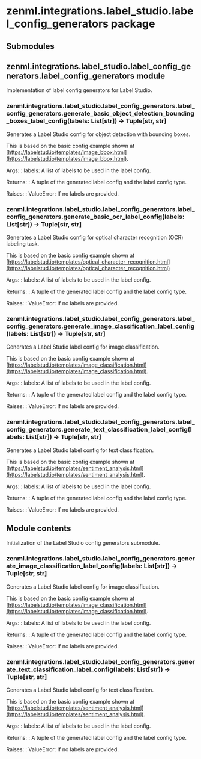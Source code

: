 # zenml.integrations.label_studio.label_config_generators package

## Submodules

## zenml.integrations.label_studio.label_config_generators.label_config_generators module

Implementation of label config generators for Label Studio.

### zenml.integrations.label_studio.label_config_generators.label_config_generators.generate_basic_object_detection_bounding_boxes_label_config(labels: List[str]) → Tuple[str, str]

Generates a Label Studio config for object detection with bounding boxes.

This is based on the basic config example shown at
[https://labelstud.io/templates/image_bbox.html](https://labelstud.io/templates/image_bbox.html).

Args:
: labels: A list of labels to be used in the label config.

Returns:
: A tuple of the generated label config and the label config type.

Raises:
: ValueError: If no labels are provided.

### zenml.integrations.label_studio.label_config_generators.label_config_generators.generate_basic_ocr_label_config(labels: List[str]) → Tuple[str, str]

Generates a Label Studio config for optical character recognition (OCR) labeling task.

This is based on the basic config example shown at
[https://labelstud.io/templates/optical_character_recognition.html](https://labelstud.io/templates/optical_character_recognition.html)

Args:
: labels: A list of labels to be used in the label config.

Returns:
: A tuple of the generated label config and the label config type.

Raises:
: ValueError: If no labels are provided.

### zenml.integrations.label_studio.label_config_generators.label_config_generators.generate_image_classification_label_config(labels: List[str]) → Tuple[str, str]

Generates a Label Studio label config for image classification.

This is based on the basic config example shown at
[https://labelstud.io/templates/image_classification.html](https://labelstud.io/templates/image_classification.html).

Args:
: labels: A list of labels to be used in the label config.

Returns:
: A tuple of the generated label config and the label config type.

Raises:
: ValueError: If no labels are provided.

### zenml.integrations.label_studio.label_config_generators.label_config_generators.generate_text_classification_label_config(labels: List[str]) → Tuple[str, str]

Generates a Label Studio label config for text classification.

This is based on the basic config example shown at
[https://labelstud.io/templates/sentiment_analysis.html](https://labelstud.io/templates/sentiment_analysis.html).

Args:
: labels: A list of labels to be used in the label config.

Returns:
: A tuple of the generated label config and the label config type.

Raises:
: ValueError: If no labels are provided.

## Module contents

Initialization of the Label Studio config generators submodule.

### zenml.integrations.label_studio.label_config_generators.generate_image_classification_label_config(labels: List[str]) → Tuple[str, str]

Generates a Label Studio label config for image classification.

This is based on the basic config example shown at
[https://labelstud.io/templates/image_classification.html](https://labelstud.io/templates/image_classification.html).

Args:
: labels: A list of labels to be used in the label config.

Returns:
: A tuple of the generated label config and the label config type.

Raises:
: ValueError: If no labels are provided.

### zenml.integrations.label_studio.label_config_generators.generate_text_classification_label_config(labels: List[str]) → Tuple[str, str]

Generates a Label Studio label config for text classification.

This is based on the basic config example shown at
[https://labelstud.io/templates/sentiment_analysis.html](https://labelstud.io/templates/sentiment_analysis.html).

Args:
: labels: A list of labels to be used in the label config.

Returns:
: A tuple of the generated label config and the label config type.

Raises:
: ValueError: If no labels are provided.
